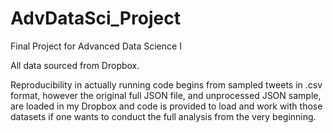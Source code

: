 # AdvDataSci_Project
Final Project for Advanced Data Science I

All data sourced from Dropbox.

Reproducibility in actually running code begins from sampled tweets in .csv format, however the original full JSON file, and unprocessed JSON sample, are loaded in my Dropbox and code is provided to load and work with those datasets if one wants to conduct the full analysis from the very beginning.